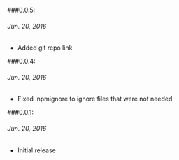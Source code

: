 ###0.0.5:
###### Jun. 20, 2016
- Added git repo link

###0.0.4:
###### Jun. 20, 2016
- Fixed .npmignore to ignore files that were not needed

###0.0.1:
###### Jun. 20, 2016
- Initial release
